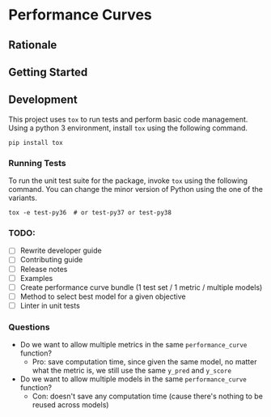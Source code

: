# Performance Curves

## Rationale

## Getting Started

## Development

This project uses `tox` to run tests and perform basic code management. Using a python 3 environment, install `tox`
using the following command.

```
pip install tox
```

### Running Tests

To run the unit test suite for the package, invoke `tox` using the following command. You can change the minor version
of Python using the one of the variants.

```
tox -e test-py36  # or test-py37 or test-py38
```

### TODO:
- [ ] Rewrite developer guide
- [ ] Contributing guide
- [ ] Release notes
- [ ] Examples
- [ ] Create performance curve bundle (1 test set / 1 metric / multiple models)
- [ ] Method to select best model for a given objective
- [ ] Linter in unit tests

### Questions
- Do we want to allow multiple metrics in the same `performance_curve` function?
    - Pro: save computation time, since given the same model, no matter what the metric is, we still use the same `y_pred` and `y_score`
- Do we want to allow multiple models in the same `performance_curve` function?
    - Con: doesn't save any computation time (cause there's nothing to be reused across models)
  

